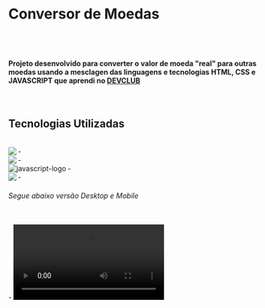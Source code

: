 <h1>Conversor de Moedas</h1>
<br>
<br>
<h4>  Projeto desenvolvido para converter o valor de moeda "real" para outras moedas usando a mesclagen das linguagens e tecnologias HTML, CSS e JAVASCRIPT que aprendi no <a href="https://rodolfomori.com.br/devclub">DEVCLUB</a></h2>
<br>
<h2>Tecnologias Utilizadas</h2>
<br>
- <img align="left" src="https://img.shields.io/badge/HTML5-E34F26?style=for-the-badge&logo=html5&logoColor=white">
<br>
- <img align="left" src="https://img.shields.io/badge/CSS3-1572B6?style=for-the-badge&logo=css3&logoColor=white">
<br>
- <img align="left" src="https://camo.githubusercontent.com/9bbd4c2b5f7cda139d91d34caa14392df56353ca55e19b58184610aa8b123854/68747470733a2f2f696d672e736869656c64732e696f2f62616467652f4a6176615363726970742d3332333333303f7374796c653d666f722d7468652d6261646765266c6f676f3d6a617661736372697074266c6f676f436f6c6f723d463744463145" alt="javascript-logo" data-canonical-src="https://img.shields.io/badge/JavaScript-323330?style=for-the-badge&amp;logo=javascript&amp;logoColor=F7DF1E" style="max-width: 100%;">
<br>
- <img align="left" src="[https://www.canva.com/design/DAGX6z6diJE/k70Cpi8zbgGnn1kw_4xXfQ/edit?utm_content=DAGX6z6diJE&utm_campaign=designshare&utm_medium=link2&utm_source=sharebutton](https://github.com/user-attachments/assets/907ee3c3-f756-4e4f-b815-e06519786e2c
)"
<br>
<h6>Segue abaixo versão Desktop e Mobile</h6>
<br>
- <video align=center src="https://github.com/user-attachments/assets/ee2aee33-8788-443d-a71b-92c1b7bab015
">
